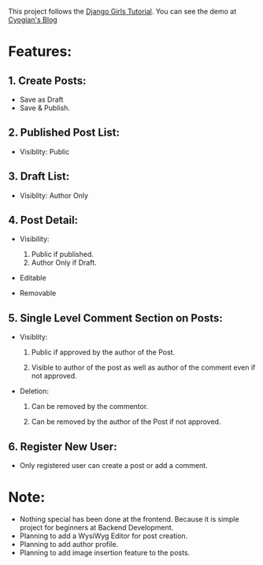 This project follows the [Django Girls Tutorial](https://tutorial.djangogirls.org/en/).
You can see the demo at [Cyogian's Blog](https://cyogian.pythonanywhere.com/)


# Features:

## 1. Create Posts:

* Save as Draft  
* Save & Publish.
  
## 2. Published Post List:
  
* Visiblity:  Public
 
## 3. Draft List:
  
* Visiblity:  Author Only

## 4. Post Detail:
  
* Visibility:

  1. Public if published.
  1. Author Only if Draft.
    
* Editable
  
* Removable

## 5. Single Level Comment Section on Posts:

* Visiblity: 

  1. Public if approved by the author of the Post.
    
  1. Visible to author of the post as well as author of the comment even if not approved.
    
* Deletion:
  
  1. Can be removed by the commentor.
    
  1. Can be removed by the author of the Post if not approved.
 
## 6. Register New User:

* Only registered user can create a post or add a comment.
  
# Note: 
 
* Nothing special has been done at the frontend. Because it is simple project for beginners at Backend Development.
* Planning to add a WysiWyg Editor for post creation.
* Planning to add author profile.
* Planning to add image insertion feature to the posts.

